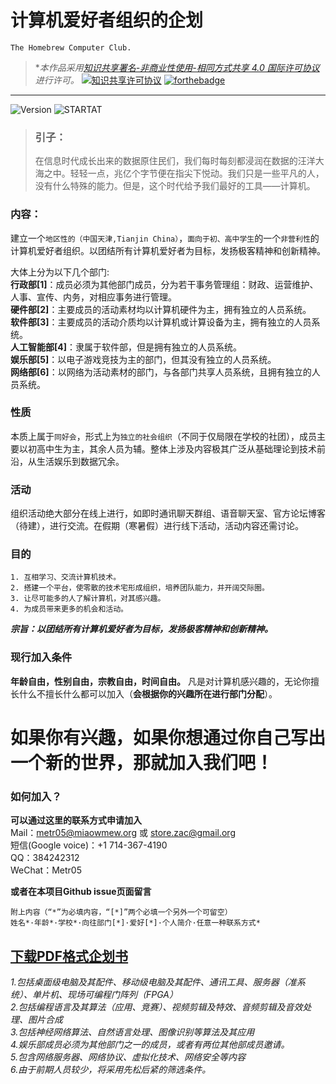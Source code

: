 # 计算机爱好者组织的企划
`The Homebrew Computer Club.`
>  **本作品采用<a rel="license" href="http://creativecommons.org/licenses/by-nc-sa/4.0/">知识共享署名-非商业性使用-相同方式共享 4.0 国际许可协议</a>进行许可。*
> [![知识共享许可协议](https://forthebadge.com/images/badges/cc-nc-sa.svg)](http://creativecommons.org/licenses/by-nc-sa/4.0/)    [![forthebadge](https://forthebadge.com/images/badges/makes-people-smile.svg)](https://forthebadge.com)

-------
![Version](https://img.shields.io/badge/版本-0.0.1-green.svg) ![STARTAT](https://img.shields.io/badge/STARTAT-30Th%20MAR-blue.svg)
> ### 引子：	
> 在信息时代成长出来的数据原住民们，我们每时每刻都浸润在数据的汪洋大海之中。轻轻一点，兆亿个字节便在指尖下悦动。我们只是一些平凡的人，没有什么特殊的能力。但是，这个时代给予我们最好的工具——计算机。

### 内容：
建立一个`地区性的（中国天津,Tianjin China）`，`面向于初、高中学生`的一个`非营利性`的计算机爱好者组织。以团结所有计算机爱好者为目标，发扬极客精神和创新精神。

大体上分为以下几个部门:<br />
    **行政部[1]**：成员必须为其他部门成员，分为若干事务管理组：财政、运营维护、人事、宣传、内务，对相应事务进行管理。<br />
    **硬件部[2]**：主要成员的活动素材均以计算机硬件为主，拥有独立的人员系统。<br />
    **软件部[3]**：主要成员的活动介质均以计算机或计算设备为主，拥有独立的人员系统。<br />
    **人工智能部[4]**：隶属于软件部，但是拥有独立的人员系统。<br />
    **娱乐部[5]**：以电子游戏竞技为主的部门，但其没有独立的人员系统。<br />
    **网络部[6]**：以网络为活动素材的部门，与各部门共享人员系统，且拥有独立的人员系统。<br />
### 性质
本质上属于`同好会`，形式上为`独立的社会组织`（不同于仅局限在学校的社团），成员主要以初高中生为主，其余人员为辅。整体上涉及内容极其广泛从基础理论到技术前沿，从生活娱乐到数据冗余。
### 活动
组织活动绝大部分在线上进行，如即时通讯聊天群组、语音聊天室、官方论坛博客（待建），进行交流。在假期（寒暑假）进行线下活动，活动内容还需讨论。
### 目的

```
1. 互相学习、交流计算机技术。
2. 搭建一个平台，使零散的技术宅形成组织，培养团队能力，并开阔交际圈。
3. 让尽可能多的人了解计算机，对其感兴趣。
4. 为成员带来更多的机会和活动。
```
***宗旨：以团结所有计算机爱好者为目标，发扬极客精神和创新精神。***
### 现行加入条件
**年龄自由，性别自由，宗教自由，时间自由。**
凡是对计算机感兴趣的，无论你擅长什么不擅长什么都可以加入（**会根据你的兴趣所在进行部门分配**）。

# 如果你有兴趣，如果你想通过你自己写出一个新的世界，那就加入我们吧！

### 如何加入？
**可以通过这里的联系方式申请加入**<br />
Mail：metr05@miaowmew.org 或 store.zac@gmail.org<br />
短信(Google voice)：+1 714-367-4190<br />
QQ：384242312<br />
WeChat：Metr05<br />

**或者在本项目Github issue页面留言**

```
附上内容（“*”为必填内容，“[*]”两个必填一个另外一个可留空）
姓名*·年龄*·学校*·向往部门[*]·爱好[*]·个人简介·任意一种联系方式*
```
[**下载PDF格式企划书**](https://miaowmeworg-my.sharepoint.com/:b:/g/personal/metr05_miaowmew_org/EXkepc9Xxo1GnS6bmOu4vEgBgrcCTePppLNWm0YqGZW8Gw?e=THnj04)
-------
*1.包括桌面级电脑及其配件、移动级电脑及其配件、通讯工具、服务器（准系统）、单片机、现场可编程门阵列（FPGA）<br />
2.包括编程语言及其算法（应用、竞赛）、视频剪辑及特效、音频剪辑及音效处理、图片合成<br />
3.包括神经网络算法、自然语言处理、图像识别等算法及其应用<br />
4.娱乐部成员必须为其他部门之一的成员，或者有两位其他部成员邀请。<br />
5.包含网络服务器、网络协议、虚拟化技术、网络安全等内容<br />
6.由于前期人员较少，将采用先松后紧的筛选条件。*
